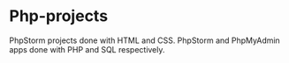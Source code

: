 # Php-projects
PhpStorm projects done with HTML and CSS. PhpStorm and PhpMyAdmin apps done with PHP and SQL respectively. 
